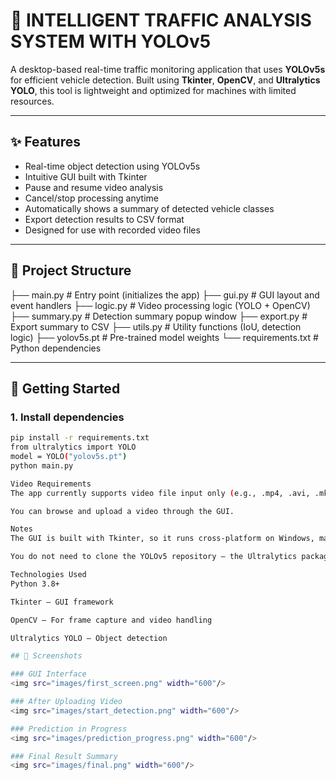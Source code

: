 # 🚦 INTELLIGENT TRAFFIC ANALYSIS SYSTEM WITH YOLOv5

A desktop-based real-time traffic monitoring application that uses **YOLOv5s** for efficient vehicle detection. Built using **Tkinter**, **OpenCV**, and **Ultralytics YOLO**, this tool is lightweight and optimized for machines with limited resources.

---

## ✨ Features

- Real-time object detection using YOLOv5s
- Intuitive GUI built with Tkinter
- Pause and resume video analysis
- Cancel/stop processing anytime
- Automatically shows a summary of detected vehicle classes
- Export detection results to CSV format
- Designed for use with recorded video files

---

## 🧱 Project Structure

├── main.py # Entry point (initializes the app)
├── gui.py # GUI layout and event handlers
├── logic.py # Video processing logic (YOLO + OpenCV)
├── summary.py # Detection summary popup window
├── export.py # Export summary to CSV
├── utils.py # Utility functions (IoU, detection logic)
├── yolov5s.pt # Pre-trained model weights
└── requirements.txt # Python dependencies

---

## 🚀 Getting Started

### 1. Install dependencies

```bash
pip install -r requirements.txt
from ultralytics import YOLO
model = YOLO("yolov5s.pt")
python main.py

Video Requirements
The app currently supports video file input only (e.g., .mp4, .avi, .mkv).

You can browse and upload a video through the GUI.

Notes
The GUI is built with Tkinter, so it runs cross-platform on Windows, macOS, and Linux.

You do not need to clone the YOLOv5 repository — the Ultralytics package handles model loading directly.

Technologies Used
Python 3.8+

Tkinter – GUI framework

OpenCV – For frame capture and video handling

Ultralytics YOLO – Object detection

## 📸 Screenshots

### GUI Interface
<img src="images/first_screen.png" width="600"/>

### After Uploading Video
<img src="images/start_detection.png" width="600"/>

### Prediction in Progress
<img src="images/prediction_progress.png" width="600"/>

### Final Result Summary
<img src="images/final.png" width="600"/>

